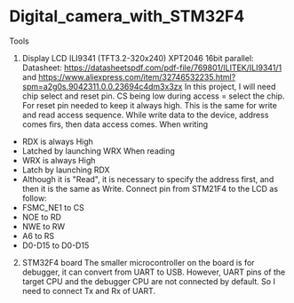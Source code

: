 # Digital_camera_with_STM32F4

Tools
1. Display LCD ILI9341 (TFT3.2-320x240) XPT2046 16bit parallel: 
Datasheet: https://datasheetspdf.com/pdf-file/769801/ILITEK/ILI9341/1 and https://www.aliexpress.com/item/32746532235.html?spm=a2g0s.9042311.0.0.23694c4dm3x3zx
In this project, I will need chip select and reset pin. CS being low during access = select the chip. For reset pin needed to keep it always high. This is the same for write and read access sequence. While write data to the device, address comes firs, then data access comes. 
When writing
  - RDX is always High
  - Latched by launching WRX
When reading
  - WRX is always High
  - Latch by launching RDX
  - Although it is "Read", it is necessary to specify the address first, and then it is the same as Write.
Connect pin from STM21F4 to the LCD as follow:
- FSMC_NE1 to CS
- NOE to RD
- NWE to RW
- A6 to RS
- D0-D15 to D0-D15


2. STM32F4 board
The smaller microcontroller on the board is for debugger, it can convert from UART to USB.
However, UART pins of the target CPU and the debugger CPU are not connected by default. So I need to connect Tx and Rx of UART. 
